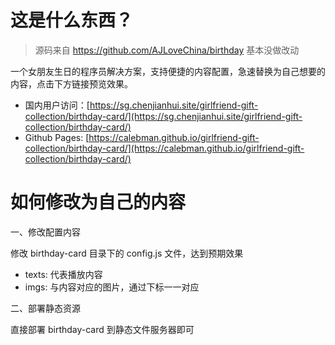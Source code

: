 # 这是什么东西？

> 源码来自 https://github.com/AJLoveChina/birthday 基本没做改动
>

一个女朋友生日的程序员解决方案，支持便捷的内容配置，急速替换为自己想要的内容，点击下方链接预览效果。

- 国内用户访问：[https://sg.chenjianhui.site/girlfriend-gift-collection/birthday-card/](https://sg.chenjianhui.site/girlfriend-gift-collection/birthday-card/)
- Github Pages: [https://calebman.github.io/girlfriend-gift-collection/birthday-card/](https://calebman.github.io/girlfriend-gift-collection/birthday-card/)
# 如何修改为自己的内容

一、修改配置内容

修改 birthday-card 目录下的 config.js 文件，达到预期效果

- texts: 代表播放内容
- imgs: 与内容对应的图片，通过下标一一对应

二、部署静态资源

直接部署 birthday-card 到静态文件服务器即可